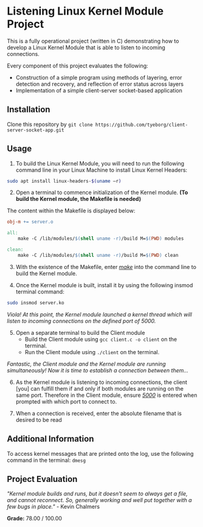 # Listening Linux Kernel Module Project

This is a fully operational project (written in C) demonstrating how to develop a Linux Kernel Module that is able to listen to incoming connections.

Every component of this project evaluates the following:

* Construction of a simple program using methods of layering, error detection and recovery, and reflection of error status across layers
* Implementation of a simple client-server socket-based application

## Installation

Clone this repository by `git clone https://github.com/tyeborg/client-server-socket-app.git`

## Usage

1. To build the Linux Kernel Module, you will need to run the following command line in your Linux Machine to install Linux Kernel Headers:

```bash
sudo apt install linux-headers-$(uname –r)
```
2. Open a terminal to commence initialization of the Kernel module. **(To build the Kernel module, the Makefile is needed)**

The content within the Makefile is displayed below:

```Makefile
obj-m += server.o

all:
	make -C /lib/modules/$(shell uname -r)/build M=$(PWD) modules

clean:
	make -C /lib/modules/$(shell uname -r)/build M=$(PWD) clean
```

3. With the existence of the Makefile, enter <ins>*make*</ins> into the command line to build the Kernel module. 

4. Once the Kernel module is built, install it by using the following insmod terminal command:

```bash
sudo insmod server.ko
```

*Viola! At this point, the Kernel module launched a kernel thread which will listen to incoming connections on the defined port of 5000.*

5. Open a separate terminal to build the Client module
    * Build the Client module using `gcc client.c -o client` on the terminal.
    * Run the Client module using `./client` on the terminal.

*Fantastic, the Client module and the Kernel module are running simultaneously! Now it is time to establish a connection between them...*

6. As the Kernel module is listening to incoming connections, the client [you] can fulfill them if and only if both modules are running on the same port. Therefore in the Client module, ensure <ins>*5000*</ins> is entered when prompted with which port to connect to. 

7. When a connection is received, enter the absolute filename that is desired to be read 

## Additional Information

To access kernel messages that are printed onto the log, use the following command in the terminal: `dmesg`

## Project Evaluation

*"Kernel module builds and runs, but it doesn't seem to always get a file, and cannot reconnect. So, generally working and well put together with a few bugs in place."* - Kevin Chalmers 

**Grade:** 78.00 / 100.00
